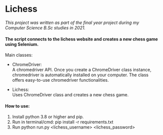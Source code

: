 # Lichess

*This project was written as part of the final year project during my Computer Science B.Sc  studies in 2021.*

#### The script connects to the lichess website and creates a new chess game using Selenium.
  
Main classes:

* ChromeDriver:  
A chromedriver API. 
Once you create a ChromeDriver class instance, chromedriver is automatically installed on your computer. The class offers easy-to-use chromedriver functionalities.

* Lichess:  
Uses ChromeDriver class and creates a new chess game.

#### How to use:

1. Install python 3.8 or higher and pip.
2. Run in terminal/cmd: pip install -r requirements.txt
3. Run python run.py <lichess_username> <lichess_password>
